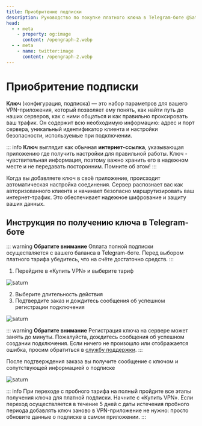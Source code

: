 ```yaml
---
title: Приобритение подписки
description: Руководство по покупке платного ключа в Telegram-боте @SaturnVPN_Bot
head:
  - - meta
    - property: og:image
      content: /opengraph-2.webp
  - - meta
    - name: twitter:image
      content: /opengraph-2.webp
---
```


# Приобритение подписки

**Ключ** (конфигурация, подписка) — это набор параметров для вашего VPN-приложения, который позволяет ему понять, как найти путь до наших серверов, как с ними общаться и как правильно проксировать ваш трафик. Он содержит всю необходимую информацию: адрес и порт сервера, уникальный идентификатор клиента и настройки безопасности, используемые при подключении.

::: info **Ключ** выглядит как обычная **интернет-ссылка**, указывающая приложению где получить настройки для правильной работы. Ключ - чувствительная информация, поэтому важно хранить его в надежном месте и не передавать посторонним. Помните об этом!
:::

Когда вы добавляете ключ в своё приложение, происходит автоматическая настройка соединения. Сервер распознает вас как авторизованного клиента и начинает безопасно маршрутизировать ваш интернет-трафик. Это обеспечивает надежное шифрование и защиту ваших данных.

## Инструкция по получению ключа в Telegram-боте

::: warning **Обратите внимание**
Оплата полной подписки осуществляется с вашего баланса в Telegram-боте. Перед выбором платного тарифа убедитесь, что на счёте достаточно средств.
:::

1. Перейдите в «Купить VPN» и выберите тариф

![saturn](/buy-1.webp)

2. Выберите длительность действия
3. Подтвердите заказ и дождитесь сообщения об успешном регистрации подключения

![saturn](/buy-2.webp)

::: warning **Обратите внимание**
Регистрация ключа на сервере может занять до минуты. Пожалуйста, дождитесь сообщения об успешном создании подключения. Если ничего не произошло или отображается ошибка, просим обратиться в [службу поддержки](https://t.me/SaturnVPN_Support).
:::

После подтверждения заказа вы получите сообщение с ключом и сопутствующей информацией о подписке

![saturn](/buy-3.webp)

::: info При переходе с пробного тарифа на полный пройдите все этапы получения ключа для платной подписки. Начните с «Купить VPN».
Если переход осуществляется в течение 5 дней с даты истечения пробного периода добавлять ключ заново в VPN-приложение не нужно: просто обновите данные о подписке в самом приложении.
:::